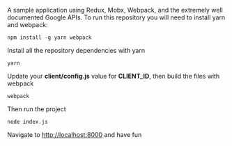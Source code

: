 A sample application using Redux, Mobx, Webpack, and the extremely well
documented Google APIs. To run this repository you will need to install
yarn and webpack:

```
npm install -g yarn webpack
```

Install all the repository dependencies with yarn

```
yarn
```

Update your __client/config.js__ value for __CLIENT_ID__, then build the
files with webpack

```
webpack
```

Then run the project

```
node index.js
```

Navigate to [http://localhost:8000](http://localhost:8000) and have fun
